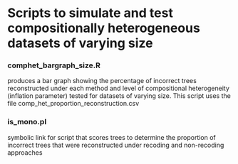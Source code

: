 # Scripts to simulate and test compositionally heterogeneous datasets of varying size

### comphet_bargraph_size.R
produces a bar graph showing the percentage of incorrect trees reconstructed under each method and level of compositional heterogeneity (inflation parameter) tested for datasets of varying size. This script uses the file comp_het_proportion_reconstruction.csv

### is_mono.pl
symbolic link for script that scores trees to determine the proportion of incorrect trees that were reconstructed under recoding and non-recoding approaches
